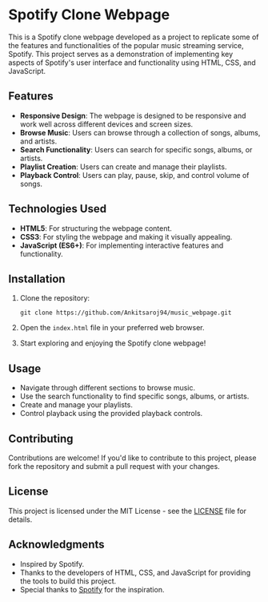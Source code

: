 # Spotify Clone Webpage

This is a Spotify clone webpage developed as a project to replicate some of the features and functionalities of the popular music streaming service, Spotify.
This project serves as a demonstration of implementing key aspects of Spotify's user interface and functionality using HTML, CSS, and JavaScript.

## Features

- **Responsive Design**: The webpage is designed to be responsive and work well across different devices and screen sizes.
- **Browse Music**: Users can browse through a collection of songs, albums, and artists.
- **Search Functionality**: Users can search for specific songs, albums, or artists.
- **Playlist Creation**: Users can create and manage their playlists.
- **Playback Control**: Users can play, pause, skip, and control volume of songs.

## Technologies Used

- **HTML5**: For structuring the webpage content.
- **CSS3**: For styling the webpage and making it visually appealing.
- **JavaScript (ES6+)**: For implementing interactive features and functionality.

## Installation

1. Clone the repository:

   ```
   git clone https://github.com/Ankitsaroj94/music_webpage.git
   ```

2. Open the `index.html` file in your preferred web browser.

3. Start exploring and enjoying the Spotify clone webpage!

## Usage

- Navigate through different sections to browse music.
- Use the search functionality to find specific songs, albums, or artists.
- Create and manage your playlists.
- Control playback using the provided playback controls.

## Contributing

Contributions are welcome! If you'd like to contribute to this project, please fork the repository and submit a pull request with your changes.

## License

This project is licensed under the MIT License - see the [LICENSE](LICENSE) file for details.

## Acknowledgments

- Inspired by Spotify.
- Thanks to the developers of HTML, CSS, and JavaScript for providing the tools to build this project.
- Special thanks to [Spotify](https://www.spotify.com) for the inspiration.
